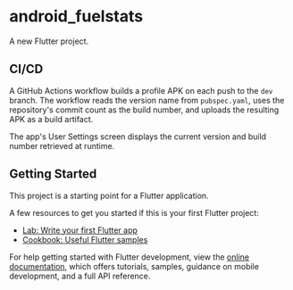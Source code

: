 # android_fuelstats

A new Flutter project.

## CI/CD

A GitHub Actions workflow builds a profile APK on each push to the `dev`
branch. The workflow reads the version name from `pubspec.yaml`, uses the
repository's commit count as the build number, and uploads the resulting APK
as a build artifact.

The app's User Settings screen displays the current version and build number
retrieved at runtime.

## Getting Started

This project is a starting point for a Flutter application.

A few resources to get you started if this is your first Flutter project:

- [Lab: Write your first Flutter app](https://docs.flutter.dev/get-started/codelab)
- [Cookbook: Useful Flutter samples](https://docs.flutter.dev/cookbook)

For help getting started with Flutter development, view the
[online documentation](https://docs.flutter.dev/), which offers tutorials,
samples, guidance on mobile development, and a full API reference.

